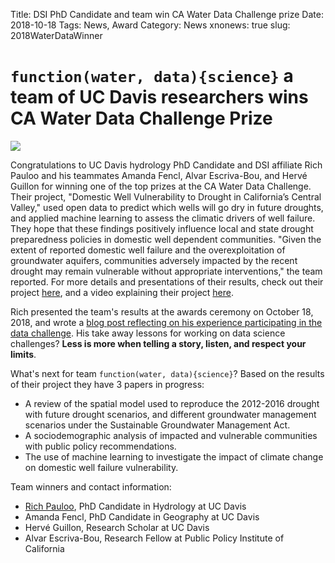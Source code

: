 Title: DSI PhD Candidate and team win CA Water Data Challenge prize
Date: 2018-10-18
Tags: News, Award
Category: News
xnonews: true
slug: 2018WaterDataWinner

# `function(water, data){science}` a team of UC Davis researchers wins CA Water Data Challenge Prize  

![](RichPauloopic.jpg)  

Congratulations to UC Davis hydrology PhD Candidate and DSI affiliate Rich Pauloo and his teammates Amanda Fencl, Alvar Escriva-Bou, and Hervé Guillon for winning one of the top prizes at the CA Water Data Challenge. Their project, "Domestic Well Vulnerability to Drought in California’s Central Valley," used open data to predict which wells will go dry in future droughts, and applied machine learning to assess the climatic drivers of well failure. They hope that these findings positively influence local and state drought preparedness policies in domestic well dependent communities. "Given the extent of reported domestic well failure and the overexploitation of groundwater aquifers, communities adversely impacted by the recent drought may remain vulnerable without appropriate interventions," the team reported. For more details and presentations of their results, check out their project [here](https://richpauloo.github.io/flexdash.html), and a video explaining their project [here](https://www.youtube.com/watch?v=-hIQLEvlkHg&t=3s).  

Rich presented the team's results at the awards ceremony on October 18, 2018, and wrote a [blog post reflecting on his experience participating in the data challenge](https://richpauloo.github.io/2018-10-11-Reflections-on-the-California-Water-Data-Challenge/). His take away lessons for working on data science challenges? **Less is more when telling a story, listen, and respect your limits**.  

What's next for team `function(water, data){science}`? Based on the results of their project they have 3 papers in progress:  

* A review of the spatial model used to reproduce the 2012-2016 drought with future drought scenarios, and different groundwater management scenarios under the Sustainable Groundwater Management Act.  
* A sociodemographic analysis of impacted and vulnerable communities with public policy recommendations.  
* The use of machine learning to investigate the impact of climate change on domestic well failure vulnerability.  

Team winners and contact information:  

* [Rich Pauloo](mailto:rpauloo@ucdavis.edu), PhD Candidate in Hydrology at UC Davis  
* Amanda Fencl, PhD Candidate in Geography at UC Davis  
* Hervé Guillon, Research Scholar at UC Davis  
* Alvar Escriva-Bou, Research Fellow at Public Policy Institute of California  